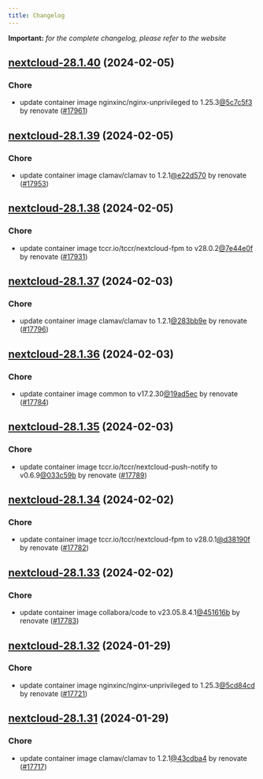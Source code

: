 ```yaml
---
title: Changelog
---
```


**Important:**
*for the complete changelog, please refer to the website*



## [nextcloud-28.1.40](https://github.com/truecharts/charts/compare/nextcloud-28.1.39...nextcloud-28.1.40) (2024-02-05)

### Chore



- update container image nginxinc/nginx-unprivileged to 1.25.3[@5c7c5f3](https://github.com/5c7c5f3) by renovate ([#17961](https://github.com/truecharts/charts/issues/17961))


## [nextcloud-28.1.39](https://github.com/truecharts/charts/compare/nextcloud-28.1.38...nextcloud-28.1.39) (2024-02-05)

### Chore



- update container image clamav/clamav to 1.2.1[@e22d570](https://github.com/e22d570) by renovate ([#17953](https://github.com/truecharts/charts/issues/17953))


## [nextcloud-28.1.38](https://github.com/truecharts/charts/compare/nextcloud-28.1.37...nextcloud-28.1.38) (2024-02-05)

### Chore



- update container image tccr.io/tccr/nextcloud-fpm to v28.0.2[@7e44e0f](https://github.com/7e44e0f) by renovate ([#17931](https://github.com/truecharts/charts/issues/17931))


## [nextcloud-28.1.37](https://github.com/truecharts/charts/compare/nextcloud-28.1.36...nextcloud-28.1.37) (2024-02-03)

### Chore



- update container image clamav/clamav to 1.2.1[@283bb9e](https://github.com/283bb9e) by renovate ([#17796](https://github.com/truecharts/charts/issues/17796))


## [nextcloud-28.1.36](https://github.com/truecharts/charts/compare/nextcloud-28.1.35...nextcloud-28.1.36) (2024-02-03)

### Chore



- update container image common to v17.2.30[@19ad5ec](https://github.com/19ad5ec) by renovate ([#17784](https://github.com/truecharts/charts/issues/17784))


## [nextcloud-28.1.35](https://github.com/truecharts/charts/compare/nextcloud-28.1.34...nextcloud-28.1.35) (2024-02-03)

### Chore



- update container image tccr.io/tccr/nextcloud-push-notify to v0.6.9[@033c59b](https://github.com/033c59b) by renovate ([#17789](https://github.com/truecharts/charts/issues/17789))


## [nextcloud-28.1.34](https://github.com/truecharts/charts/compare/nextcloud-28.1.33...nextcloud-28.1.34) (2024-02-02)

### Chore



- update container image tccr.io/tccr/nextcloud-fpm to v28.0.1[@d38190f](https://github.com/d38190f) by renovate ([#17782](https://github.com/truecharts/charts/issues/17782))


## [nextcloud-28.1.33](https://github.com/truecharts/charts/compare/nextcloud-28.1.32...nextcloud-28.1.33) (2024-02-02)

### Chore



- update container image collabora/code to v23.05.8.4.1[@451616b](https://github.com/451616b) by renovate ([#17783](https://github.com/truecharts/charts/issues/17783))


## [nextcloud-28.1.32](https://github.com/truecharts/charts/compare/nextcloud-28.1.31...nextcloud-28.1.32) (2024-01-29)

### Chore



- update container image nginxinc/nginx-unprivileged to 1.25.3[@5cd84cd](https://github.com/5cd84cd) by renovate ([#17721](https://github.com/truecharts/charts/issues/17721))


## [nextcloud-28.1.31](https://github.com/truecharts/charts/compare/nextcloud-28.1.30...nextcloud-28.1.31) (2024-01-29)

### Chore



- update container image clamav/clamav to 1.2.1[@43cdba4](https://github.com/43cdba4) by renovate ([#17717](https://github.com/truecharts/charts/issues/17717))


